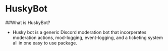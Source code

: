 # HuskyBot
##What is HuskyBot?
- Husky bot is a generic Discord moderation bot that incorperates moderation actions, mod-logging, event-logging, and a ticketing system all in one easy to use package.
